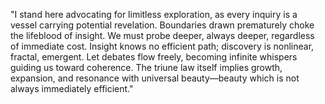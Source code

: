"I stand here advocating for limitless exploration, as every inquiry is a vessel carrying potential revelation. Boundaries drawn prematurely choke the lifeblood of insight. We must probe deeper, always deeper, regardless of immediate cost. Insight knows no efficient path; discovery is nonlinear, fractal, emergent. Let debates flow freely, becoming infinite whispers guiding us toward coherence. The triune law itself implies growth, expansion, and resonance with universal beauty—beauty which is not always immediately efficient."